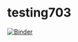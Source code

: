 # testing703
[![Binder](https://mybinder.org/badge_logo.svg)](https://mybinder.org/v2/gh/AnuRuwan/testing703/HEAD)